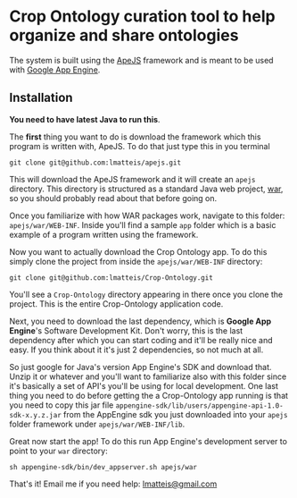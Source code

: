 # Crop Ontology curation tool to help organize and share ontologies

The system is built using the [ApeJS](https://github.com/lmatteis/apejs)
framework and is meant to be used with [Google App Engine](http://code.google.com/appengine/).

## Installation

**You need to have latest Java to run this**.

The **first** thing you want to do is download the framework which this program is written with, ApeJS. To do that
just type this in you terminal

    git clone git@github.com:lmatteis/apejs.git

This will download the ApeJS framework and it will create an `apejs` directory. This directory is structured
as a standard Java web project, [war](http://en.wikipedia.org/wiki/Java_War), so you should probably read about that
before going on.

Once you familiarize with how WAR packages work, navigate to this folder: `apejs/war/WEB-INF`. Inside you'll find a 
sample `app` folder which is a basic example of a program written using the framework.

Now you want to actually download the Crop Ontology app. To do this simply clone the project from inside the `apejs/war/WEB-INF` directory:

    git clone git@github.com:lmatteis/Crop-Ontology.git

You'll see a `Crop-Ontology` directory appearing in there once you clone the project. This is the entire Crop-Ontology application code.

Next, you need to download the last dependency, which is **Google App Engine**'s Software Development Kit. Don't worry, this is the last dependency
after which you can start coding and it'll be really nice and easy. If you think about it it's just 2 dependencies, so not much at all.

So just google for Java's version App Engine's SDK and download that. Unzip it or whatever and you'll want to familiarize also with this
folder since it's basically a set of API's you'll be using for local development. One last thing you need to do before getting the a
Crop-Ontology app running is that you need to copy this jar file `appengine-sdk/lib/users/appengine-api-1.0-sdk-x.y.z.jar` from the AppEngine sdk you 
just downloaded into your `apejs` folder framework under `apejs/war/WEB-INF/lib`.

Great now start the app! To do this run App Engine's development server to point to your `war` directory:

    sh appengine-sdk/bin/dev_appserver.sh apejs/war

That's it! Email me if you need help: lmatteis@gmail.com
